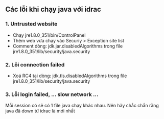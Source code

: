 ## Các lỗi khi chạy java với idrac

### 1. Untrusted website
- Chạy jre1.8.0_351/bin/ControlPanel
- Thêm web vừa chạy vào Securiy > Exception site list
- Comment dòng: jdk.jar.disabledAlgorithms trong file jre1.8.0_351/lib/security/java.security

### 2. Lỗi connection failed
- Xoá RC4 tại dòng: jdk.tls.disabledAlgorithms trong file jre1.8.0_351/lib/security/java.security

### 3. Lỗi login failed, ... slow network ...
Mỗi session có sẽ có 1 file java chạy khác nhau. Nên hãy chắc chắn rằng java đã down từ idrac là mới nhất